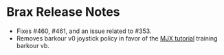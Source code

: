 # Brax Release Notes

* Fixes #460, #461, and an issue related to #353.
* Removes barkour v0 joystick policy in favor of the [MJX tutorial](https://colab.research.google.com/github/google-deepmind/mujoco/blob/main/mjx/tutorial.ipynb) training barkour vb.
